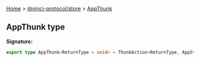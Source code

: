 [Home](./index.md) &gt; [@vinci-protocol/store](./store.md) &gt; [AppThunk](./store.appthunk.md)

## AppThunk type

<b>Signature:</b>

```typescript
export type AppThunk<ReturnType = void> = ThunkAction<ReturnType, AppState, unknown, Action<string>>
```
